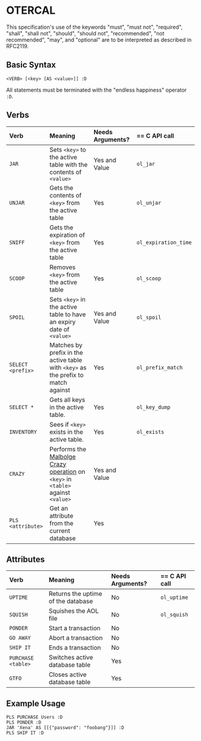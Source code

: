 OTERCAL
=======

This specification's use of the keywords "must", "must not", "required",
"shall", "shall not", "should", "should not", "recommended", "not recommended",
"may", and "optional" are to be interpreted as described in RFC2119.

Basic Syntax
------------
```OTERCAL
<VERB> [<key> [AS <value>]] :D
```

All statements must be terminated with the "endless happiness" operator `:D`.

Verbs
-----

| Verb | Meaning | Needs Arguments? | == C API call |
| :--- | :--- | :--- | :--- |
| `JAR` | Sets `<key>` to the active table with the contents of `<value>` | Yes and Value | `ol_jar` |
| `UNJAR` | Gets the contents of `<key>` from the active table | Yes | `ol_unjar` |
| `SNIFF` | Gets the expiration of `<key>` from the active table | Yes | `ol_expiration_time` |
| `SCOOP` | Removes `<key>` from the active table | Yes | `ol_scoop` |
| `SPOIL` | Sets `<key>` in the active table to have an expiry date of `<value>` | Yes and Value | `ol_spoil` |
| `SELECT <prefix>` | Matches by prefix in the active table with `<key>` as the prefix to match against | Yes | `ol_prefix_match` |
| `SELECT *` | Gets all keys in the active table. | Yes | `ol_key_dump` |
| `INVENTORY` | Sees if `<key>` exists in the active table. | Yes | `ol_exists` |
| `CRAZY` | Performs the [Malbolge Crazy operation](https://en.wikipedia.org/wiki/Malbolge#Crazy_operation) on `<key>` in `<table>` against `<value>` | Yes and Value | |
| `PLS <attribute>` | Get an attribute from the current database | Yes | |

Attributes
----------

| Verb | Meaning | Needs Arguments? | == C API call |
| :--- | :--- | :--- | :--- |
| `UPTIME` | Returns the uptime of the database | No | `ol_uptime` |
| `SQUISH` | Squishes the AOL file | No | `ol_squish` |
| `PONDER` | Start a transaction | No | |
| `GO AWAY` | Abort a transaction | No | |
| `SHIP IT` | Ends a transaction | No | |
| `PURCHASE <table>` | Switches active database table | Yes | |
| `GTFO` | Closes active database table | Yes | |

Example Usage
-------------

```OTERCAL
PLS PURCHASE Users :D
PLS PONDER :D
JAR 'Xena' AS [[{"password": "foobang"}]] :D
PLS SHIP IT :D
```
